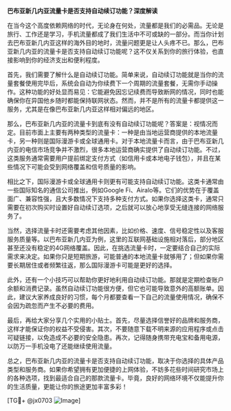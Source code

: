 **巴布亚新几内亚流量卡是否支持自动续订功能？深度解读**

在当今这个高度依赖网络的时代，无论身在何处，流量都是我们的必需品。无论是旅行、工作还是学习，手机流量都成了我们生活中不可或缺的一部分。而当你计划去巴布亚新几内亚这样的海外目的地时，流量问题更是让人头疼不已。那么，巴布亚新几内亚的流量卡是否支持自动续订功能呢？这不仅关系到你的旅行体验，也直接影响到你的经济支出和便利程度。

首先，我们需要了解什么是自动续订功能。简单来说，自动续订功能就是当你的流量套餐使用完毕后，系统会自动为你续费下一个周期的流量套餐，无需你手动操作。这种功能的好处显而易见：它能避免因忘记续费而导致断网的情况，同时也能确保你在异国他乡随时都能保持联网状态。然而，并不是所有的流量卡都提供这一服务，尤其是在像巴布亚新几内亚这样相对偏远的地区。

那么，巴布亚新几内亚的流量卡到底有没有自动续订功能呢？答案是：视情况而定。目前市面上主要有两种类型的流量卡：一种是由当地运营商提供的本地流量卡，另一种则是国际漫游卡或全球通用卡。对于本地流量卡而言，由于巴布亚新几内亚的电信市场竞争并不激烈，很多本地运营商确实提供了自动续订功能。不过，这类服务通常需要用户提前绑定支付方式（如信用卡或本地电子钱包），并且在某些情况下可能会受到网络覆盖和信号质量的影响。

相比之下，国际漫游卡或全球通用卡则更有可能支持自动续订功能。这类卡通常由一些国际知名的通信公司推出，例如Google Fi、Airalo等。它们的优势在于覆盖面广、兼容性强，且大多数情况下支持多种支付方式。如果你选择这类卡，通常只需要在初次购买时设置好自动续订选项，之后就可以放心地享受无缝连接的网络服务了。

当然，选择流量卡时还需要考虑其他因素，比如价格、速度、信号稳定性以及客服服务质量等。以巴布亚新几内亚为例，这里的互联网基础设施相对落后，部分地区甚至还没有稳定的4G网络覆盖。因此，在挑选流量卡时，一定要结合自己的实际需求来决定。如果你只是短期旅游，可能普通的本地流量卡就够用了；但如果你需要长期居住或者频繁往返，那么国际漫游卡可能是更好的选择。

此外，还有一个小技巧可以帮助你更好地利用自动续订功能。那就是定期检查账户余额和消费记录。虽然自动续订功能很方便，但它也可能导致意外的高额账单。因此，建议大家养成良好的习惯，每个月都要查看一下自己的流量使用情况，确保不会因为疏忽而产生不必要的费用。

最后，再给大家分享几个实用的小贴士。首先，尽量选择信誉好的品牌和服务商，这样才能保证你的权益不受侵害。其次，不要随意下载不明来源的应用程序或点击可疑链接，以免造成不必要的安全隐患。再次，记得随身携带充电宝和备用电源，以防万一手机没电了还能继续使用流量。

总之，巴布亚新几内亚的流量卡是否支持自动续订功能，取决于你选择的具体产品类型和服务商。如果你希望拥有更加便捷的上网体验，不妨多花些时间研究市场上的各种选项，找到最适合自己的那款流量卡。毕竟，良好的网络环境不仅能提升你的生活质量，更能让你的旅途更加丰富多彩！

[TG💪+ @jx0703 ![Image](https://github.com/user-attachments/assets/dbca1d08-cadb-493c-b0ec-ad6f7a83f270)]